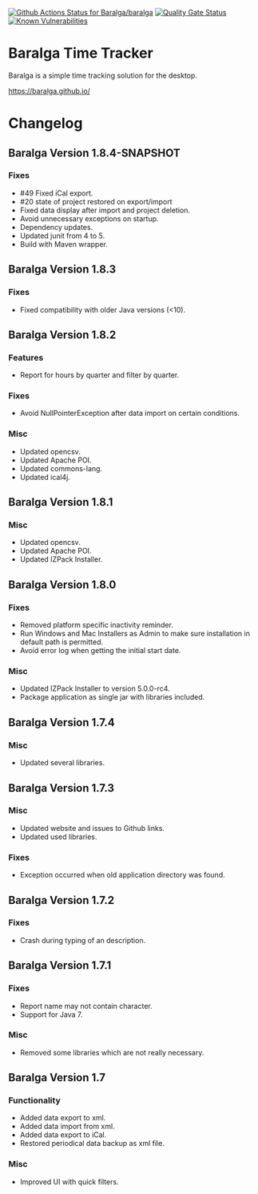 [![Github Actions Status for Baralga/baralga](https://github.com/baralga/baralga/workflows/Build/badge.svg)](https://github.com/Baralga/baralga/actions) [![Quality Gate Status](https://sonarcloud.io/api/project_badges/measure?project=baralga&metric=alert_status)](https://sonarcloud.io/dashboard?id=baralga) [![Known Vulnerabilities](https://snyk.io/test/github/baralga/baralga/badge.svg)](https://snyk.io/test/github/baralga/baralga) 


Baralga Time Tracker
====================
Baralga is a simple time tracking solution for the desktop.

https://baralga.github.io/

Changelog
====================

Baralga Version 1.8.4-SNAPSHOT
---------------------

### Fixes
* #49 Fixed iCal export.
* #20 state of project restored on export/import
* Fixed data display after import and project deletion.
* Avoid unnecessary exceptions on startup.
* Dependency updates.
* Updated junit from 4 to 5.
* Build with Maven wrapper.

Baralga Version 1.8.3
---------------------

### Fixes
* Fixed compatibility with older Java versions (<10).

Baralga Version 1.8.2
---------------------
### Features
* Report for hours by quarter and filter by quarter.

### Fixes
* Avoid NullPointerException after data import on certain conditions.

### Misc
* Updated opencsv.
* Updated Apache POI.
* Updated commons-lang.
* Updated ical4j.

Baralga Version 1.8.1
---------------------
### Misc
* Updated opencsv.
* Updated Apache POI.
* Updated IZPack Installer.

Baralga Version 1.8.0
---------------------
### Fixes
* Removed platform specific inactivity reminder.
* Run Windows and Mac Installers as Admin to make sure installation in default path is permitted.
* Avoid error log when getting the initial start date.

### Misc
* Updated IZPack Installer to version 5.0.0-rc4.
* Package application as single jar with libraries included.

Baralga Version 1.7.4
---------------------
### Misc
* Updated several libraries.

Baralga Version 1.7.3
---------------------
### Misc 
* Updated website and issues to Github links.
* Updated used libraries.

### Fixes
* Exception occurred when old application directory was found.

Baralga Version 1.7.2
---------------------
### Fixes 
* Crash during typing of an description.

Baralga Version 1.7.1
---------------------
### Fixes 
* Report name may not contain character.
* Support for Java 7.

### Misc
* Removed some libraries which are not really necessary.

Baralga Version 1.7
---------------------
### Functionality
* Added data export to xml.
* Added data import from xml.
* Added data export to iCal.
* Restored periodical data backup as xml file.

### Misc
* Improved UI with quick filters.
